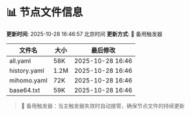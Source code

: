 # 📊 节点文件信息

**更新时间**: 2025-10-28 16:46:57 北京时间
**更新方式**: 🔄 备用触发器

| 文件名 | 大小 | 最后修改 |
|--------|------|----------|
| all.yaml | 58K | 2025-10-28 16:46 |
| history.yaml | 1.2M | 2025-10-28 16:46 |
| mihomo.yaml | 72K | 2025-10-28 16:46 |
| base64.txt | 59K | 2025-10-28 16:46 |

> 🔄 备用触发器：当主触发器失效时自动接管，确保节点文件的持续更新

